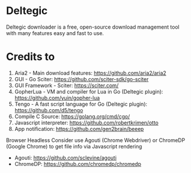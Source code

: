 # Deltegic
Deltegic downloader is a free, open-source download management tool with many features easy and fast to use.


# Credits to

1. Aria2 - Main download features: https://github.com/aria2/aria2
2. GUI - Go Sciter: https://github.com/sciter-sdk/go-sciter
3. GUI Framework - Sciter: https://sciter.com/
4. GopherLua - VM and compiler for Lua in Go (Deltegic plugin): https://github.com/yuin/gopher-lua
5. Tengo - A fast script language for Go (Deltegic plugin):  https://github.com/d5/tengo
7. Compile C Source: https://golang.org/cmd/cgo/
8. Javascript interpreter: https://github.com/robertkrimen/otto
9. App notification: https://github.com/gen2brain/beeep


Browser Headless
Consider use Agouti (Chrome Webdriver) or ChromeDP (Google Chrome) to get file info via Javascript rendering

- Agouti: https://github.com/sclevine/agouti
- ChromeDP: https://github.com/chromedp/chromedp
